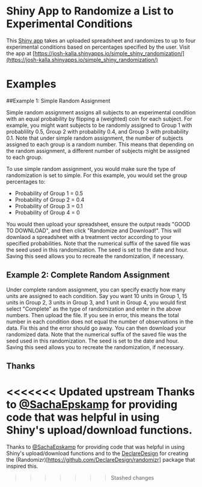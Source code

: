 # Shiny App to Randomize a List to Experimental Conditions
This [Shiny app](https://josh-kalla.shinyapps.io/simple_shiny_randomization/) takes an uploaded spreadsheet and randomizes to up to four experimental conditions based on percentages specified by the user. Visit the app at [https://josh-kalla.shinyapps.io/simple_shiny_randomization/](https://josh-kalla.shinyapps.io/simple_shiny_randomization/)

# Examples

##Example 1: Simple Random Assignment

Simple random assignment assigns all subjects to an experimental condition with an equal probability by flipping a (weighted) coin for each subject. For example, you might want subjects to be randomly assigned to Group 1 with probablility 0.5, Group 2 with probability 0.4, and Group 3 with probability 0.1. Note that under simple random assignment, the number of subjects assigned to each group is a random number. This means that depending on the random assignment, a different number of subjects might be assigned to each group.

To use simple random assignment, you would make sure the type of randomization is set to simple. For this example, you would set the group percentages to:

- Probability of Group 1 = 0.5
- Probability of Group 2 = 0.4
- Probability of Group 3 = 0.1
- Probability of Group 4 = 0

You would then upload your spreadsheet, ensure the output reads "GOOD TO DOWNLOAD", and then click "Randomize and Download!". This will downlaod a spreadsheet with a treatment vector according to your specified probabilities. Note that the numerical suffix of the saved file was the seed used in this randomization. The seed is set to the date and hour. Saving this seed allows you to recreate the randomization, if necessary.


## Example 2: Complete Random Assignment

Under complete random assignment, you can specify exactly how many units are assigned to each condition. Say you want 10 units in Group 1, 15 units in Group 2, 3 units in Group 3, and 1 unit in Group 4, you would first select "Complete" as the type of randomization and enter in the above numbers. Then upload the file. If you see in error, this means the total number in each condition does not equal the number of observations in the data. Fix this and the error should go away. You can then download your randomized data. Note that the numerical suffix of the saved file was the seed used in this randomization. The seed is set to the date and hour. Saving this seed allows you to recreate the randomization, if necessary.

## Thanks
<<<<<<< Updated upstream
Thanks to [@SachaEpskamp](https://gist.github.com/SachaEpskamp/5796467) for providing code that was helpful in using Shiny's upload/download functions.
=======
Thanks to [@SachaEpskamp](https://gist.github.com/SachaEpskamp/5796467) for providing code that was helpful in using Shiny's upload/download functions and to the [DeclareDesign](http://declaredesign.org/) for creating the (Randomizr)[https://github.com/DeclareDesign/randomizr] package that inspired this. 
>>>>>>> Stashed changes

